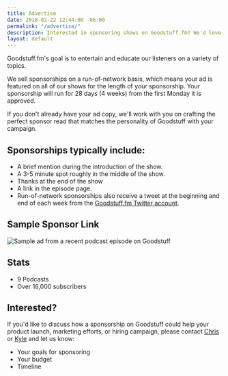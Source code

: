 ```yaml
---
title: Advertise
date: 2018-02-22 12:44:00 -06:00
permalink: "/advertise/"
description: Interested in sponsoring shows on Goodstuff.fm? We'd love to help get the word out about whatever it is you're building.
layout: default
---
```


Goodstuff.fm's goal is to entertain and educate our listeners on a variety of topics.

We sell sponsorships on a run-of-network basis, which means your ad is featured on all of our shows for the length of your sponsorship. Your sponsorship will run for 28 days (4 weeks) from the first Monday it is approved.

If you don't already have your ad copy, we'll work with you on crafting the perfect sponsor read that matches the personality of Goodstuff with your campaign.

## Sponsorships typically include:

* A brief mention during the introduction of the show.
* A 3-5 minute spot roughly in the middle of the show.
* Thanks at the end of the show
* A link in the episode page.
* Run-of-network sponsorships also receive a tweet at the beginning and end of each week from the [Goodstuff.fm Twitter account][1].

## Sample Sponsor Link

<img src='https://d.pr/i/crJfL1+' alt="Sample ad from a recent podcast episode on Goodstuff">

## Stats

* 9 Podcasts
* Over 16,000 subscribers

## Interested?

If you'd like to discuss how a sponsorship on Goodstuff could help your product launch, marketing efforts, or hiring campaign, please contact <a href="mailto:chris@goodstuff.fm">Chris</a> or <a href="matil:kyle@goodstuff.fm">Kyle</a> and let us know:

* Your goals for sponsoring
* Your budget
* Timeline

[1]: http://www.twitter.com/goodstufffm

